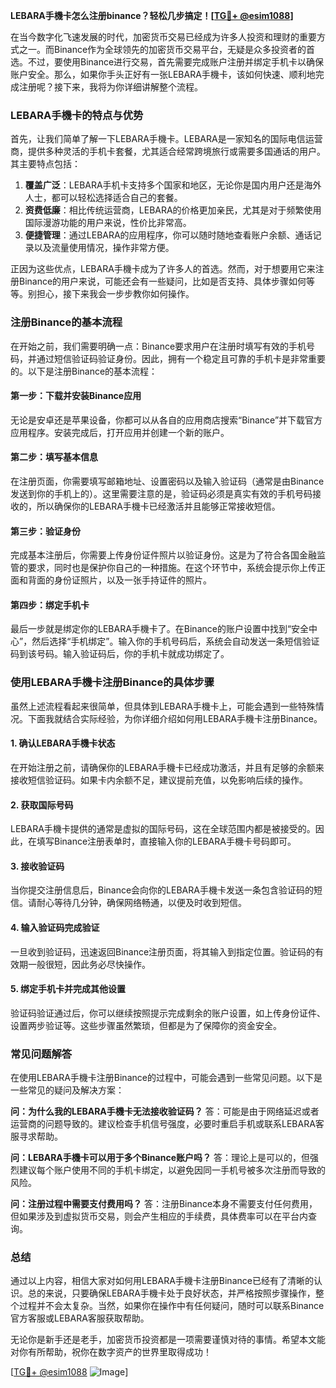 **LEBARA手機卡怎么注册binance？轻松几步搞定！[[TG💪+ @esim1088](https://t.me/s/esim1088)]**

在当今数字化飞速发展的时代，加密货币交易已经成为许多人投资和理财的重要方式之一。而Binance作为全球领先的加密货币交易平台，无疑是众多投资者的首选。不过，要使用Binance进行交易，首先需要完成账户注册并绑定手机卡以确保账户安全。那么，如果你手头正好有一张LEBARA手機卡，该如何快速、顺利地完成注册呢？接下来，我将为你详细讲解整个流程。

### LEBARA手機卡的特点与优势

首先，让我们简单了解一下LEBARA手機卡。LEBARA是一家知名的国际电信运营商，提供多种灵活的手机卡套餐，尤其适合经常跨境旅行或需要多国通话的用户。其主要特点包括：

1. **覆盖广泛**：LEBARA手机卡支持多个国家和地区，无论你是国内用户还是海外人士，都可以轻松选择适合自己的套餐。
2. **资费低廉**：相比传统运营商，LEBARA的价格更加亲民，尤其是对于频繁使用国际漫游功能的用户来说，性价比非常高。
3. **便捷管理**：通过LEBARA的应用程序，你可以随时随地查看账户余额、通话记录以及流量使用情况，操作非常方便。

正因为这些优点，LEBARA手機卡成为了许多人的首选。然而，对于想要用它来注册Binance的用户来说，可能还会有一些疑问，比如是否支持、具体步骤如何等等。别担心，接下来我会一步步教你如何操作。

### 注册Binance的基本流程

在开始之前，我们需要明确一点：Binance要求用户在注册时填写有效的手机号码，并通过短信验证码验证身份。因此，拥有一个稳定且可靠的手机卡是非常重要的。以下是注册Binance的基本流程：

#### 第一步：下载并安装Binance应用

无论是安卓还是苹果设备，你都可以从各自的应用商店搜索“Binance”并下载官方应用程序。安装完成后，打开应用并创建一个新的账户。

#### 第二步：填写基本信息

在注册页面，你需要填写邮箱地址、设置密码以及输入验证码（通常是由Binance发送到你的手机上的）。这里需要注意的是，验证码必须是真实有效的手机号码接收的，所以确保你的LEBARA手機卡已经激活并且能够正常接收短信。

#### 第三步：验证身份

完成基本注册后，你需要上传身份证件照片以验证身份。这是为了符合各国金融监管的要求，同时也是保护你自己的一种措施。在这个环节中，系统会提示你上传正面和背面的身份证照片，以及一张手持证件的照片。

#### 第四步：绑定手机卡

最后一步就是绑定你的LEBARA手機卡了。在Binance的账户设置中找到“安全中心”，然后选择“手机绑定”。输入你的手机号码后，系统会自动发送一条短信验证码到该号码。输入验证码后，你的手机卡就成功绑定了。

### 使用LEBARA手機卡注册Binance的具体步骤

虽然上述流程看起来很简单，但具体到LEBARA手機卡上，可能会遇到一些特殊情况。下面我就结合实际经验，为你详细介绍如何用LEBARA手機卡注册Binance。

#### 1. 确认LEBARA手機卡状态

在开始注册之前，请确保你的LEBARA手機卡已经成功激活，并且有足够的余额来接收短信验证码。如果卡内余额不足，建议提前充值，以免影响后续的操作。

#### 2. 获取国际号码

LEBARA手機卡提供的通常是虚拟的国际号码，这在全球范围内都是被接受的。因此，在填写Binance注册表单时，直接输入你的LEBARA手機卡号码即可。

#### 3. 接收验证码

当你提交注册信息后，Binance会向你的LEBARA手機卡发送一条包含验证码的短信。请耐心等待几分钟，确保网络畅通，以便及时收到短信。

#### 4. 输入验证码完成验证

一旦收到验证码，迅速返回Binance注册页面，将其输入到指定位置。验证码的有效期一般很短，因此务必尽快操作。

#### 5. 绑定手机卡并完成其他设置

验证码验证通过后，你可以继续按照提示完成剩余的账户设置，如上传身份证件、设置两步验证等。这些步骤虽然繁琐，但都是为了保障你的资金安全。

### 常见问题解答

在使用LEBARA手機卡注册Binance的过程中，可能会遇到一些常见问题。以下是一些常见的疑问及解决方案：

**问：为什么我的LEBARA手機卡无法接收验证码？**
答：可能是由于网络延迟或者运营商的问题导致的。建议检查手机信号强度，必要时重启手机或联系LEBARA客服寻求帮助。

**问：LEBARA手機卡可以用于多个Binance账户吗？**
答：理论上是可以的，但强烈建议每个账户使用不同的手机卡绑定，以避免因同一手机号被多次注册而导致的风险。

**问：注册过程中需要支付费用吗？**
答：注册Binance本身不需要支付任何费用，但如果涉及到虚拟货币交易，则会产生相应的手续费，具体费率可以在平台内查询。

### 总结

通过以上内容，相信大家对如何用LEBARA手機卡注册Binance已经有了清晰的认识。总的来说，只要确保LEBARA手機卡处于良好状态，并严格按照步骤操作，整个过程并不会太复杂。当然，如果你在操作中有任何疑问，随时可以联系Binance官方客服或LEBARA客服获取帮助。

无论你是新手还是老手，加密货币投资都是一项需要谨慎对待的事情。希望本文能对你有所帮助，祝你在数字资产的世界里取得成功！

[[TG💪+ @esim1088](https://t.me/s/esim1088) ![Image](https://i.postimg.cc/4NQfJmqS/Snipaste-2025-05-13-00-14-12.png)]